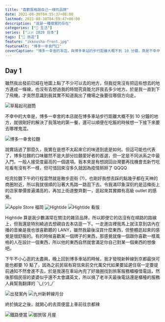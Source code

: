 ```yaml
---
title: "喜歡風格跟自己一樣的品牌"
date: 2021-08-30T04:55:37+08:00
lastmod: 2021-08-30T04:59:47+08:00
description: "就是一種樸實的存在"
categories: ["🍫 生活"]
series: ["🇯🇵 2020 日本"]
tags: ["🧳 旅遊"]
feature: "ikkousha-front.jpg"
featureAlt: "博多一幸舍門口"
coverCaption: "博多一幸舍的本店，與博多車站的步行距離大概不到 10 分鐘，真是不幸中的大幸 (?)"
---
```


## Day 1

雖然我出發前已經在地圖上點了不少可以去的地方，但我從來沒有把這些想去的地方連成一條線，也沒有去想過我的時間究竟能允許我去多少地方。於是我一直到下了飛機，才突然意識到我其實不知道我出了機場之後要往哪個方向走。

![草莓起司甜筒](strawberry-cheese-cone.jpg "剛下飛機，行程還沒想好不知道怎麼辦，就先來根草莓起司甜筒壓壓驚吧")

不幸中的大幸是，博多一幸舍的本店就在博多車站步行距離大概不到 10 分鐘的地方，就很剛好的解決了我落地的第一餐，還可以順便在吃飯的時候想一下接下來要去哪裡鬼混。

![博多一幸舍拉麵](ikkousha-ramen.jpg)

說實話過了那麼久，我實在是想不太起來它的味道到底是如何。但這可能也代表了，博多拉麵的口味雖然不是大部分拉麵愛好者的首選，但一定是不同派系之中最入門，一般人接受度最高的一個選項。我本來是有想說回台灣要再找機會去新竹吃吃看有沒有不一樣，但可惜回來沒多久就因為疫情掰掰了 QQQQ

吃完拉麵下午的行程當然就是散步逛街 (?)，也剛好我想去踩的點幾乎都在天神的商圈附近，所以我就很順的沿著大馬路一路逛下去。令我滿印象深刻的是這條街上的店家單價普遍滿高的，再加上街道整齊劃一，逛起來其實頗有高級 outlet 的感覺。

![Apple Store 福岡](apple-store-fukuoka.jpg "前幾個月才剛搬家和改裝的福岡 Apple Store，原本名字裡的天神也順便被拿掉了")
![Hightide](hightide.jpg "Hightide 本店意外的沒有很大，而且還藏身在一個住宅區的小巷子裡")
![Hightide 看版](hightide-board.jpg)

Hightide 算是我少數滿常在關注的雜貨品牌，所以即便它的店沒有在順路的路線上，但我還是特別繞過去想親自去本店逛一下。一走進店裡我馬上就注意到店內在播的音樂是我也很喜歡聽的 LANY，雖然我最後沒買什麼東西，但整體逛起來的感覺是很舒服的。有的時候喜歡某一個牌子的東西，那感覺就像一個跟你喜歡一樣風格的人在設計一個東西，所以他的東西自然就會滿足你自己對某一個東西的想像吧。


下午不小心逛的太盡興，晚上回到博多車站的時候，我才發現新幹線到京都最快可能也都要 10 點了，因為之前民宿有寫信來前交代萬交代如果要延遲住宿一定要提前通知不然會進不去，於是我還在車站內兜了好幾圈找到旅客服務櫃檯借電話，然後那個民宿的婆婆似乎還不太會講英文，所以搞了老半天最後電話還是櫃檯的服務人員幫我翻譯的 ¯\\\_(ツ)\_/¯

![出發案內](departure-information.jpg "第一次劃位新幹線就失算，可憐哪 QQQQ")
![九州新幹線月台](kyushu-shinkansen-platform.jpg)

終於搞定之後，就開心的去買便當上車前往京都辣

![鐵路便當](bento-on-shinkansen.jpg "日本的鐵路便當真的是隨便買隨便好吃 (˶‾᷄ ⁻̫ ‾᷅˵)")
![御旅宿 月屋](arrive-at-kyoto.jpg "好啦至少我平安抵達京都ㄌ")
